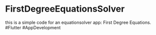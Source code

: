 # FirstDegreeEquationsSolver
this is a simple code for an equationsolver app: First Degree Equations. #Flutter #AppDevelopment

